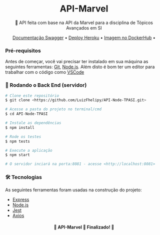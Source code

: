 <h1 align="center">
    <a>API-Marvel</a>
</h1>
<p align="center">🚀 API feita com base na API da Marvel para a disciplina de Tópicos Avançados em SI</p>

<p align="center">
 <a href="https://app.swaggerhub.com/apis/BlazeF35/marvel-api/1.0.0">Documentação Swagger</a> •
 <a href="https://api-marvel-trabalho.herokuapp.com/">Deploy Heroku</a> • 
 <a href="https://hub.docker.com/repository/docker/luizfhelipy/api_marvel_verse">Imagem no DockerHub</a> • 
</p>

### Pré-requisitos

Antes de começar, você vai precisar ter instalado em sua máquina as seguintes ferramentas:
[Git](https://git-scm.com), [Node.js](https://nodejs.org/en/). 
Além disto é bom ter um editor para trabalhar com o código como [VSCode](https://code.visualstudio.com/)

### 🎲 Rodando o Back End (servidor)

```bash
# Clone este repositório
$ git clone <https://github.com/LuizFhelipy/API-Node-TPASI.git>

# Acesse a pasta do projeto no terminal/cmd
$ cd API-Node-TPASI

# Instale as dependências
$ npm install

# Rode os testes
$ npm tests

# Execute a aplicação
$ npm start

# O servidor inciará na porta:8081 - acesse <http://localhost:8081>
```

### 🛠 Tecnologias

As seguintes ferramentas foram usadas na construção do projeto:

- [Express](https://expressjs.com/pt-br/)
- [Node.js](https://nodejs.org/en/)
- [Jest](https://jestjs.io/)
- [Axios](https://www.npmjs.com/package/axios)

<h4 align="center"> 
	🚧  API-Marvel 🚀 Finalizado!  🚧
</h4>